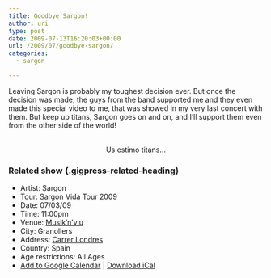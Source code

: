 ```yaml
---
title: Goodbye Sargon!
author: uri
type: post
date: 2009-07-13T16:20:03+00:00
url: /2009/07/goodbye-sargon/
categories:
  - sargon

---
```

Leaving Sargon is probably my toughest decision ever. But once the decision was made, the guys from the band supported me and they even made this special video to me, that was showed in my very last concert with them. But keep up titans, Sargon goes on and on, and I&#8217;ll support them even from the other side of the world!

<p style="text-align: center;">
  <br /> Us estimo titans&#8230;
</p>

### Related show {.gigpress-related-heading}

<ul class="gigpress-related-show active">
  <li>
    <span class="gigpress-related-label">Artist:</span> <span class="gigpress-related-item">Sargon</span>
  </li>
  <li>
    <span class="gigpress-related-label">Tour:</span> <span class="gigpress-related-item">Sargon Vida Tour 2009</span>
  </li>
  <li>
    <span class="gigpress-related-label">Date:</span> <span class="gigpress-related-item">07/03/09 </span>
  </li>
  <li>
    <span class="gigpress-related-label">Time:</span> <span class="gigpress-related-item">11:00pm</span>
  </li>
  <li>
    <span class="gigpress-related-label">Venue:</span> <span class="gigpress-show-related"><a href="http://www.musiknviu.cat/">Musik&#8217;n&#8217;viu</a></span>
  </li>
  <li>
    <span class="gigpress-related-label">City:</span> <span class="gigpress-related-item">Granollers </span>
  </li>
  <li>
    <span class="gigpress-related-label">Address:</span> <span class="gigpress-related-item"><a href="http://maps.google.com/maps?&q=Carrer+Londres,Granollers,ES" class="gigpress-address">Carrer Londres</a></span>
  </li>
  <li>
    <span class="gigpress-related-label">Country:</span> <span class="gigpress-related-item">Spain</span>
  </li>
  <li>
    <span class="gigpress-related-label">Age restrictions:</span> <span class="gigpress-related-item">All Ages</span>
  </li>
  <li>
    <a href="http://www.google.com/calendar/event?action=TEMPLATE&text=Sargon+at+Musik%27n%27viu&dates=20090704T030000Z/20090704T030000Z&sprop=website:http%3A%2F%2Furinieto.com&sprop=name:Sargon&location=Musik%27n%27viu%2C+Carrer+Londres%2C+Granollers%2C+ES&details=Tour%3A+Sargon+Vida+Tour+2009.+All+Ages&trp=true;">Add to Google Calendar</a> | <a href="/?feed=gigpress-ical&show_id=3">Download iCal</a>
  </li>
</ul>